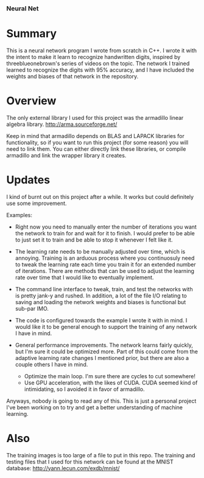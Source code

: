 ### Neural Net

# Summary

This is a neural network program I wrote from scratch in C++. I wrote it with the intent to make it learn to recognize handwritten digits, inspired by threeblueonebrown's series of videos on the topic. The network I trained learned to recognize the digits with 95% accuracy, and I have included the weights and biases of that network in the repository.

# Overview

The only external library I used for this project was the armadillo linear algebra library. http://arma.sourceforge.net/

Keep in mind that armadillo depends on BLAS and LAPACK libraries for functionality, so if you want to run this project (for some reason) you will need to link them. You can either directly link these libraries, or compile armadillo and link the wrapper library it creates.

# Updates

I kind of burnt out on this project after a while. It works but could definitely use some improvement. 

Examples: 
- Right now you need to manually enter the number of iterations you want the network to train for and wait for it to finish. I would prefer to be able to just set it to train and be able to stop it whenever I felt like it. 

- The learning rate needs to be manually adjusted over time, which is annoying. Training is an arduous process where you continuosuly need to tweak the learning rate each time you train it for an extended number of iterations. There are methods that can be used to adjust the learning rate over time that I would like to eventually implement.

- The command line interface to tweak, train, and test the networks with is pretty jank-y and rushed. In addition, a lot of the file I/O relating to saving and loading the network weights and biases is functional but sub-par IMO.

- The code is configured towards the example I wrote it with in mind. I would like it to be general enough to support the training of any network I have in mind.

- General performance improvements. The network learns fairly quickly, but I'm sure it could be optimized more. Part of this could come from the adaptive learning rate changes I mentioned prior, but there are also a couple others I have in mind.
  * Optimize the main loop. I'm sure there are cycles to cut somewhere!
  * Use GPU acceleration, with the likes of CUDA. CUDA seemed kind of intimidating, so I avoided it in favor of armadillo.
  
Anyways, nobody is going to read any of this. This is just a personal project I've been working on to try and get a better understanding of machine learning.

# Also

The training images is too large of a file to put in this repo. The training and testing files that I used for this network can be found at the MNIST database: http://yann.lecun.com/exdb/mnist/
